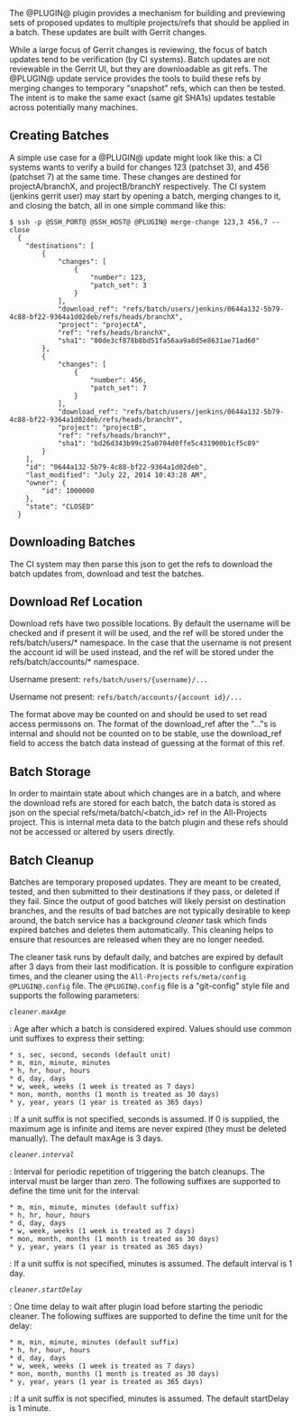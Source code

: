The @PLUGIN@ plugin provides a mechanism for building and previewing
sets of proposed updates to multiple projects/refs that should be
applied in a batch. These updates are built with Gerrit changes.

While a large focus of Gerrit changes is reviewing, the focus of
batch updates tend to be verification (by CI systems). Batch
updates are not reviewable in the Gerrit UI, but they are
downloadable as git refs. The @PLUGIN@ update service provides the
tools to build these refs by merging changes to temporary "snapshot"
refs, which can then be tested. The intent is to make the same exact
(same git SHA1s) updates testable across potentially many machines.

Creating Batches
----------------
A simple use case for a @PLUGIN@ update might look like this:
a CI systems wants to verify a build for changes 123 (patchset 3),
and 456 (patchset 7) at the same time. These changes are destined
for projectA/branchX, and projectB/branchY respectively. The CI
system (jenkins gerrit user) may start by opening a batch,
merging changes to it, and closing the batch, all in one simple
command like this:

<a name="batchexample"></a>
```
$ ssh -p @SSH_PORT@ @SSH_HOST@ @PLUGIN@ merge-change 123,3 456,7 --close
  {
    "destinations": [
        {
            "changes": [
                {
                    "number": 123,
                    "patch_set": 3
                }
            ],
            "download_ref": "refs/batch/users/jenkins/0644a132-5b79-4c88-bf22-9364a1d02deb/refs/heads/branchX",
            "project": "projectA",
            "ref": "refs/heads/branchX",
            "sha1": "00de3cf878b8bd51fa56aa9a8d5e8631ae71ad60"
        },
        {
            "changes": [
                {
                    "number": 456,
                    "patch_set": 7
                }
            ],
            "download_ref": "refs/batch/users/jenkins/0644a132-5b79-4c88-bf22-9364a1d02deb/refs/heads/branchY",
            "project": "projectB",
            "ref": "refs/heads/branchY",
            "sha1": "bd26d343b99c25a0704d0ffe5c431900b1cf5c89"
        }
    ],
    "id": "0644a132-5b79-4c88-bf22-9364a1d02deb",
    "last_modified": "July 22, 2014 10:43:28 AM",
    "owner": {
        "id": 1000000
    },
    "state": "CLOSED"
  }
```

Downloading Batches
-------------------
The CI system may then parse this json to get the refs to download the
batch updates from, download and test the batches.

Download Ref Location
---------------------
Download refs have two possible locations. By default the username will be
checked and if present it will be used, and the ref will be stored under the
refs/batch/users/* namespace. In the case that the username is not present
the account id will be used instead, and the ref will be stored under the
refs/batch/accounts/* namespace.

Username present:
`refs/batch/users/{username}/...`

Username not present:
`refs/batch/accounts/{account id}/...`

The format above may be counted on and should be used to set read access
permissons on. The format of the download_ref after the "..."s is internal
and should not be counted on to be stable, use the download_ref field to
access the batch data instead of guessing at the format of this ref.

Batch Storage
-------------
In order to maintain state about which changes are in a batch, and where the
download refs are stored for each batch, the batch data is stored as json on
the special refs/meta/batch/<batch_id> ref in the All-Projects project. This
is internal meta data to the batch plugin and these refs should not be
accessed or altered by users directly.

Batch Cleanup
-------------
Batches are temporary proposed updates. They are meant to be
created, tested, and then submitted to their destinations if
they pass, or deleted if they fail. Since the output of good
batches will likely persist on destination branches, and
the results of bad batches are not typically desirable to keep
around, the batch service has a background *cleaner* task
which finds expired batches and deletes them automatically.
This cleaning helps to ensure that resources are released when
they are no longer needed.

The cleaner task runs by default daily, and batches are expired
by default after 3 days from their last modification. It is
possible to configure expiration times, and the cleaner using
the `All-Projects` `refs/meta/config` `@PLUGIN@.config` file.
The `@PLUGIN@.config` file is a "git-config" style file
and supports the following parameters:

*`cleaner.maxAge`*

: Age after which a batch is considered expired. Values should
use common unit suffixes to express their setting:

    * s, sec, second, seconds (default unit)
    * m, min, minute, minutes
    * h, hr, hour, hours
    * d, day, days
    * w, week, weeks (1 week is treated as 7 days)
    * mon, month, months (1 month is treated as 30 days)
    * y, year, years (1 year is treated as 365 days)

: If a unit suffix is not specified, seconds is assumed. If 0 is
supplied, the maximum age is infinite and items are never
expired (they must be deleted manually). The default maxAge is
3 days.

*`cleaner.interval`*

: Interval for periodic repetition of triggering the batch
cleanups. The interval must be larger than zero. The following
suffixes are supported to define the time unit for the interval:

    * m, min, minute, minutes (default suffix)
    * h, hr, hour, hours
    * d, day, days
    * w, week, weeks (1 week is treated as 7 days)
    * mon, month, months (1 month is treated as 30 days)
    * y, year, years (1 year is treated as 365 days)

: If a unit suffix is not specified, minutes is assumed. The
default interval is 1 day.

*`cleaner.startDelay`*

: One time delay to wait after plugin load before starting
the periodic cleaner. The following suffixes are supported
to define the time unit for the delay:

    * m, min, minute, minutes (default suffix)
    * h, hr, hour, hours
    * d, day, days
    * w, week, weeks (1 week is treated as 7 days)
    * mon, month, months (1 month is treated as 30 days)
    * y, year, years (1 year is treated as 365 days)

: If a unit suffix is not specified, minutes is assumed. The
default startDelay is 1 minute.
